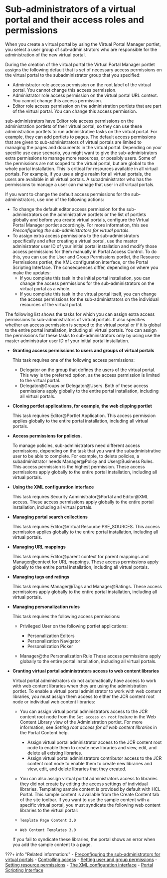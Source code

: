 # Sub-administrators of a virtual portal and their access roles and permissions

When you create a virtual portal by using the Virtual Portal Manager portlet, you select a user group of sub-administrators who are responsible for the administration of the new virtual portal.

During the creation of the virtual portal the Virtual Portal Manager portlet assigns the following default that is set of necessary access permissions on the virtual portal to the subadministrator group that you specified:

-   Administrator role access permission on the root label of the virtual portal. You cannot change this access permission.
-   Administrator role access permission on the virtual portal URL context. You cannot change this access permission.
-   Editor role access permission on the administration portlets that are part of the virtual portal. You can change this access permission.

sub-administrators have Editor role access permissions on the administration portlets of their virtual portal, so they can use these administration portlets to run administrative tasks on the virtual portal. For example, they can add portlets to pages. The default access permissions that are given to sub-administrators of virtual portals are limited to managing the pages and documents in the virtual portal. Depending on your specific use case scenario, you might want to give the sub-administrators extra permissions to manage more resources, or possibly users. Some of the permissions are not scoped to the virtual portal, but are global to the whole portal installation. This is critical for resources available in all virtual portals. For example, if you use a single realm for all virtual portals, the users are available in all virtual portals. A subadministrator who has the permissions to manage a user can manage that user in all virtual portals.

If you want to change the default access permissions for the sub-administrators, use one of the following actions:

-   To change the default editor access permission for the sub-administrators on the administrative portlets or the list of portlets globally and before you create virtual portals, configure the Virtual Portal Manager portlet accordingly. For more information, this see *Preconfiguring the sub-administrators for virtual portals*.
-   To assign extra access permissions to the sub-administrators specifically and after creating a virtual portal, use the master administrator user ID of your initial portal installation and modify those access permissions for them manually in Portal Access Control. To do this, you can use the User and Group Permissions portlet, the Resource Permissions portlet, the XML configuration interface, or the Portal Scripting Interface. The consequences differ, depending on where you make the updates:
    -   If you complete this task in the initial portal installation, you can change the access permissions for the sub-administrators on the virtual portal as a whole.
    -   If you complete this task in the virtual portal itself, you can change the access permissions for the sub-administrators on the individual resources of the virtual portal.

The following list shows the tasks for which you can assign extra access permissions to sub-administrators of virtual portals. It also specifies whether an access permission is scoped to the virtual portal or if it is global to the entire portal installation, including all virtual portals. You can assign the permissions for these tasks to sub-administrators only by using use the master administrator user ID of your initial portal installation.

-   **Granting access permissions to users and groups of virtual portals**

    This task requires one of the following access permissions:

    -   Delegator on the group that defines the users of the virtual portal. This way is the preferred option, as the access permission is limited to the virtual portal.
    -   Delegator@Groups or Delegator@Users. Both of these access permissions apply globally to the entire portal installation, including all virtual portals.
-   **Cloning portlet applications, for example, the web clipping portlet**

    This task requires Editor@Portlet Application. This access permission applies globally to the entire portal installation, including all virtual portals.

-   **Access permissions for policies.**

    To manage policies, sub-administrators need different access permissions, depending on the task that you want the subadministrative user to be able to complete. For example, to delete policies, a subadministrator needs Manager@Policy and User@Business Rules. This access permission is the highest permission. These access permissions apply globally to the entire portal installation, including all virtual portals.

-   **Using the XML configuration interface**

    This task requires Security Administrator@Portal and Editor@XML access. These access permissions apply globally to the entire portal installation, including all virtual portals.

-   **Managing portal search collections**

    This task requires Editor@Virtual Resource PSE\_SOURCES. This access permission applies globally to the entire portal installation, including all virtual portals.

-   **Managing URL mappings**

    This task requires Editor@parent context for parent mappings and Manager@context for URL mappings. These access permissions apply globally to the entire portal installation, including all virtual portals.

-   **Managing tags and ratings**

    This task requires Manager@Tags and Manager@Ratings. These access permissions apply globally to the entire portal installation, including all virtual portals.

-   **Managing personalization rules**

    This task requires the following access permissions:

    -   Privileged User on the following portlet applications:
        -   Personalization Editors
        -   Personalization Navigator
        -   Personalization Picker

    -   Manager@the Personalization Rule
    These access permissions apply globally to the entire portal installation, including all virtual portals.

-   **Granting virtual portal administrators access to web content libraries**

    Virtual portal administrators do not automatically have access to work with web content libraries when they are using the administration portlet. To enable a virtual portal administrator to work with web content libraries, you must assign them access to either the JCR content root node or individual web content libraries:

    -   You can assign virtual portal administrators access to the JCR content root node from the `Set access on root` feature in the Web Content Library view of the Administration portlet. For more information, see *Setting root access for all web content libraries* in the Portal Content help.
        -   Assign virtual portal administrator access to the JCR content root node to enable them to create new libraries and view, edit, and delete all existing libraries.
        -   Assign virtual portal administrators contributor access to the JCR content root node to enable them to create new libraries and view, edit, and delete libraries that they created.
    -   You can also assign virtual portal administrators access to libraries they did not create by editing the access settings of individual libraries.
    Templating sample content is provided by default with HCL Portal. This sample content is available from the Create Content tab of the site toolbar. If you want to use the sample content with a specific virtual portal, you must syndicate the following web content libraries to the virtual portal:

    -   `Template Page Content 3.0`
    -   `Web Content Templates 3.0`

    If you fail to syndicate these libraries, the portal shows an error when you add the sample content to a page.




???+ info "Related information:"
    - [Preconfiguring the sub-administrators for virtual portals](../../vp_mgr_portlet/preconfig_vp/advp_precfg_subadm.md)
    - [Controlling access](../../../../deployment/manage/security/people/authorization/controlling_access/index.md)
    - [Setting user and group permissions](../../../../deployment/manage/security/people/authorization/controlling_access/sec_ugpp.md)
    - [Setting resource permissions](../../../../deployment/manage/security/people/authorization/controlling_access/sec_rpp.md)
    - [The XML configuration interface](../../../../deployment/manage/portal_admin_tools/xml_config_interface/index.md)
    - [Portal Scripting Interface](../../../../deployment/manage/portal_admin_tools/portal_scripting_interface/index.md)

